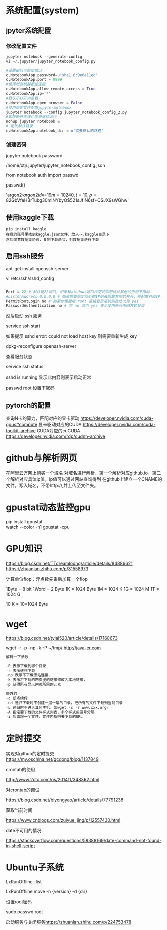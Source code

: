 # 系统配置(system)

## jpyter系统配置

### 修改配置文件

```python
jupyter notebook --generate-config
vi ~/.jupyter/jupyter_notebook_config.py

#设置密码与指定端口
c.NotebookApp.password=u'sha1:6c9e6e11ed'
c.NotebookApp.port = 9999
#使得所有机器都能连接
c.NotebookApp.allow_remote_access = True
c.NotebookApp.ip='*'
#默认不打开浏览器
c.NotebookApp.open_browser = False
#使用指定文件配置jupytermotebook
jupyter notebook --config jupyter_notebook_config_2.py
#即使断开连接也能够继续运行
nohup jupyter notebook &
# 更改默认目录
c.NotebookApp.notebook_dir = u'需要默认的路径' 
```


### 创建密码
jupyter notebook password

/home/xtj/.jupyter/jupyter_notebook_config.json

from notebook.auth import passwd

passwd()

'argon2:$argon2id$v=19$m=10240,t=10,p=8$2GbVfeHBrTubg30miNYbyQ$521sJfIN6sf+CSJX9sWGhw'


## 使用kaggle下载

```
pip install kaggle
在我的账号里找到kaggle.json文件，放入～.kaggle目录下
然后同意数据集协议，复制下载命令，对数据集进行下载
```


## 启用ssh服务

apt-get install openssh-server

vi /etc/ssh/sshd_config

```python

Port = 22 # 默认是22端口，如果和windows端口冲突或你想换成其他的否则不用动
#ListenAddress 0.0.0.0 # 如果需要指定监听的IP则去除最左侧的井号，并配置对应IP，默认即监听PC所有IP
PermitRootLogin no # 如果你需要用 root 直接登录系统则此处改为 yes
PasswordAuthentication no # 将 no 改为 yes 表示使用帐号密码方式登录

```


然后启动 ssh 服务

service ssh start

如果提示 sshd error: could not load host key 则需要重新生成 key

dpkg-reconfigure openssh-server

查看服务状态

service ssh status

sshd is running  显示此内容则表示启动正常

passwd root 设置下密码

## pytorch的配置

查询N卡的算力，匹配对应的显卡驱动
https://developer.nvidia.com/cuda-gpus#compute
显卡驱动对应的CUDA
https://developer.nvidia.com/cuda-toolkit-archive
CUDA对应的cuCUDA
https://developer.nvidia.com/rdp/cudnn-archive

# github与解析网页

在阿里云万网上购买一个域名
对域名进行解析，第一个解析对应github.io，第二个解析对应具体ip值，ip值可以通过网站查询得到
在github上建立一个CNAME的文件，写入域名，不带http://,并上传至文件夹。

# gpustat动态监控gpu
pip install gpustat \
watch --color -n1 gpustat -cpu 

# GPU知识
<https://blog.csdn.net/TTdreamloong/article/details/84886621>
<https://zhuanlan.zhihu.com/p/31558973>

计算单位flop：浮点数先乘后加算一个flop

1Byte = 8 bit
1Word = 2 Byte
1K = 1024 Byte
1M = 1024 K
1G = 1024 M
1T = 1024 G

10 K = 10*1024 Byte

# wget

<https://blog.csdn.net/tylai520/article/details/17168673>

wget -r -p -np -k -P ~/tmp/ http://java-er.com

```python
解释一下参数

-P 表示下载到哪个目录
-r 表示递归下载
-np 表示不下载旁站连接.
-k 表示将下载的网页里的链接修改为本地链接.
-p 获得所有显示网页所需的元素

额外的
-c 断点续传
-nd 递归下载时不创建一层一层的目录，把所有的文件下载到当前目录
-L 递归时不进入其它主机，如wget -c -r www.xxx.org/
-A 指定要下载的文件样式列表，多个样式用逗号分隔
-i 后面跟一个文件，文件内指明要下载的URL

```


# 定时提交
实现对github的定时提交 \
https://my.oschina.net/gcdong/blog/1137849

crontab的使用

http://www.2cto.com/os/201411/348362.html

对crontab的调试

https://blog.csdn.net/biyongyao/article/details/77791238

获取当前时间

https://www.cnblogs.com/zuiyue_jing/p/12557430.html

date不可用的情况

https://stackoverflow.com/questions/58388169/date-command-not-found-in-shell-script

# Ubuntu子系统

LxRunOffline -list

LxRunOffline move -n {version} -d {dir}

设置root密码

sudo passwd root

启动服务与关闭服务<https://zhuanlan.zhihu.com/p/224753478>

